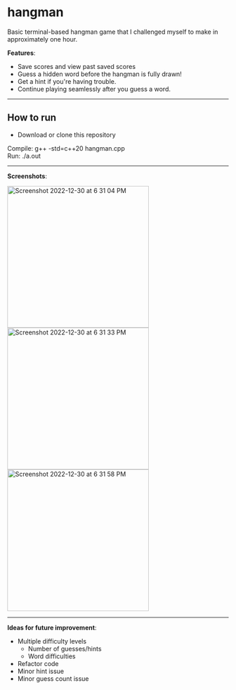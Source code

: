 # hangman
Basic terminal-based hangman game that I challenged myself to make in approximately one hour.

**Features**:
- Save scores and view past saved scores
- Guess a hidden word before the hangman is fully drawn!
- Get a hint if you're having trouble.
- Continue playing seamlessly after you guess a word.
___
## How to run
- Download or clone this repository  
  
Compile: g++ -std=c++20 hangman.cpp  
Run: ./a.out
___
**Screenshots**:  

<img width="322" alt="Screenshot 2022-12-30 at 6 31 04 PM" src="https://user-images.githubusercontent.com/48075045/210121088-7869ebed-bfac-438a-8c88-fdbb4f3eeda8.png">
<img width="322" alt="Screenshot 2022-12-30 at 6 31 33 PM" src="https://user-images.githubusercontent.com/48075045/210121092-f409cea6-3c6e-452d-918d-7d147960b30f.png">
<img width="322" alt="Screenshot 2022-12-30 at 6 31 58 PM" src="https://user-images.githubusercontent.com/48075045/210121082-ff4afe01-6516-4080-90a6-f812d80ed3bd.png">

___
**Ideas for future improvement**:
- Multiple difficulty levels 
  - Number of guesses/hints
  - Word difficulties
- Refactor code
- Minor hint issue  
- Minor guess count issue
